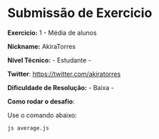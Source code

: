 # Submissão de Exercicio

**Exercicio:** 1 - Média de alunos

**Nickname:** AkiraTorres

**Nível Técnico:** - Estudante -

**Twitter**: https://twitter.com/akiratorres

**Dificuldade de Resolução:** - Baixa -

**Como rodar o desafio**:

Use o comando abaixo:

```bash
js average.js
```